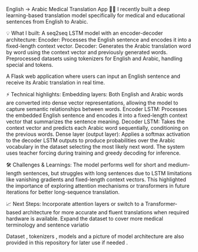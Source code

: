 English → Arabic Medical Translation App 🧠💉
I recently built a deep learning-based translation model specifically for medical and educational sentences from English to Arabic.

💡 What I built:
A seq2seq LSTM model with an encoder-decoder architecture:
Encoder: Processes the English sentence and encodes it into a fixed-length context vector.
Decoder: Generates the Arabic translation word by word using the context vector and previously generated words.
Preprocessed datasets using tokenizers for English and Arabic, handling special <start> and <end> tokens.

A Flask web application where users can input an English sentence and receive its Arabic translation in real time.

⚡ Technical highlights:
Embedding layers: Both English and Arabic words are converted into dense vector representations, allowing the model to capture semantic relationships between words.
Encoder LSTM: Processes the embedded English sentence and encodes it into a fixed-length context vector that summarizes the sentence meaning.
Decoder LSTM: Takes the context vector and predicts each Arabic word sequentially, conditioning on the previous words.
Dense layer (output layer): Applies a softmax activation to the decoder LSTM outputs to produce probabilities over the Arabic vocabulary in the dataset selecting the most likely next word.
The system uses teacher forcing during training and greedy decoding for inference.

🛠 Challenges & Learnings:
The model performs well for short and medium-length sentences, but struggles with long sentences due to LSTM limitations like vanishing gradients and fixed-length context vectors.
This highlighted the importance of exploring attention mechanisms or transformers in future iterations for better long-sequence translation.

📈 Next Steps:
Incorporate attention layers or switch to a Transformer-based architecture for more accurate and fluent translations when required hardware is available.
Expand the dataset to cover more medical terminology and sentence variatio


Dataset , tokenizers , models and a picture of model architecture are also provided in this repository for later use if needed .
